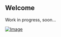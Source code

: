 ## Welcome

Work in progress, soon...

[![Image](https://drawgon.github.io/avatar.png)](https://drawgon.github.io/)
